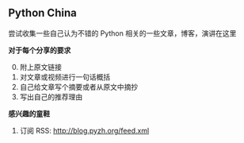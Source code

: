 ## Python China

尝试收集一些自己认为不错的 Python 相关的一些文章，博客，演讲在这里

**对于每个分享的要求**

0. 附上原文链接
1. 对文章或视频进行一句话概括
2. 自己给文章写个摘要或者从原文中摘抄
3. 写出自己的推荐理由

**感兴趣的童鞋**

1. 订阅 RSS: http://blog.pyzh.org/feed.xml
